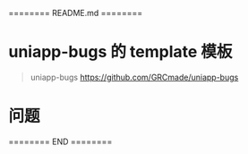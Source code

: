======== README.md ========

# uniapp-bugs 的 template 模板
> uniapp-bugs https://github.com/GRCmade/uniapp-bugs

# 问题

======== END ========
